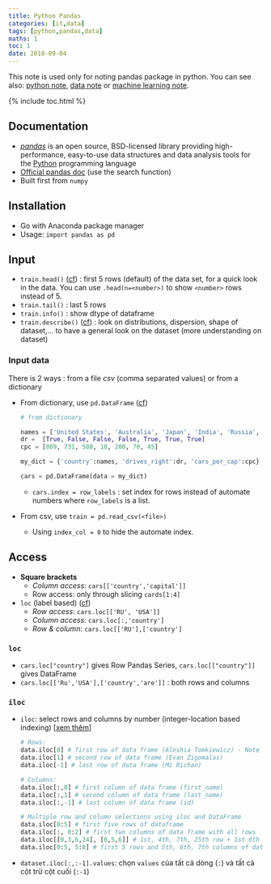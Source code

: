 ```yaml
---
title: Python Pandas
categories: [it,data]
tags: [python,pandas,data]
maths: 1
toc: 1
date: 2018-09-04
---
```


This note is used only for noting pandas package in python. You can see also: [python note]({{site.baseurl}}/tags#python), [data note]({{site.baseurl}}/categories#data) or [machine learning note]({{site.baseurl}}/categories#ml).

{% include toc.html %}

## Documentation

- *[pandas](https://pandas.pydata.org/)* is an open source, BSD-licensed library providing high-performance, easy-to-use data structures and data analysis tools for the [Python](https://www.python.org/) programming language
- [Official pandas doc](http://pandas.pydata.org/pandas-docs/stable/search.html?q=head%28%29&check_keywords=yes&area=default) (use the search function)
- Built first from `numpy`


## Installation

- Go with Anaconda package manager
- Usage: `import pandas as pd`

## Input

- `train.head()` ([cf](https://pandas.pydata.org/pandas-docs/stable/generated/pandas.DataFrame.head.html)) : first 5 rows (default) of the data set, for a quick look in the data. You can use `.head(n=<number>)` to show `<number>` rows instead of 5.
- `train.tail()` : last 5 rows
- `train.info()` : show dtype of dataframe
- `train.describe()` ([cf](https://pandas.pydata.org/pandas-docs/stable/generated/pandas.DataFrame.describe.html)) : look on distributions, dispersion, shape of dataset,... to have a general look on the dataset (more understanding on dataset)

### Input data

There is 2 ways : from a file *csv* (comma separated values) or from a dictionary

- From dictionary, use `pd.DataFrame` ([cf](https://pandas.pydata.org/pandas-docs/stable/generated/pandas.DataFrame.html))

    ~~~ python
    # from dictionary
    
    names = ['United States', 'Australia', 'Japan', 'India', 'Russia', 'Morocco', 'Egypt']
    dr =  [True, False, False, False, True, True, True]
    cpc = [809, 731, 588, 18, 200, 70, 45]
    
    my_dict = {'country':names, 'drives_right':dr, 'cars_per_cap':cpc}
    
    cars = pd.DataFrame(data = my_dict)
    ~~~

    - `cars.index = row_labels` : set index for rows instead of automate numbers where `row_labels` is a list.

- From csv, use `train = pd.read_csv(<file>)`

    - Using `index_col = 0` to hide the automate index.

## Access

- **Square brackets**
  - *Column access*: `cars[['country','capital']]`
  - Row access: only through slicing `cards[1:4]`
- `loc` (label based) ([cf](https://pandas.pydata.org/pandas-docs/stable/generated/pandas.DataFrame.loc.html))
  - *Row access*: `cars.loc[['RU', 'USA']]`
  - *Column access*: `cars.loc[:,'country']`
  - *Row & column*: `cars.loc[['RU'],['country']`

### `loc`

- `cars.loc["country"]` gives Row Pandas Series, `cars.loc[["country"]]` gives DataFrame
- `cars.loc[['Ru','USA'],['country','are']]` : both rows and columns

### `iloc`

- `iloc`: select rows and columns by number (integer-location based indexing) [[xem thêm](https://www.shanelynn.ie/select-pandas-dataframe-rows-and-columns-using-iloc-loc-and-ix/)]

  ~~~ python
  # Rows:
  data.iloc[0] # first row of data frame (Aleshia Tomkiewicz) - Note a Series data type output.
  data.iloc[1] # second row of data frame (Evan Zigomalas)
  data.iloc[-1] # last row of data frame (Mi Richan)
  
  # Columns:
  data.iloc[:,0] # first column of data frame (first_name)
  data.iloc[:,1] # second column of data frame (last_name)
  data.iloc[:,-1] # last column of data frame (id)
  
  # Multiple row and column selections using iloc and DataFrame
  data.iloc[0:5] # first five rows of dataframe
  data.iloc[:, 0:2] # first two columns of data frame with all rows
  data.iloc[[0,3,6,24], [0,5,6]] # 1st, 4th, 7th, 25th row + 1st 6th 7th columns.
  data.iloc[0:5, 5:8] # first 5 rows and 5th, 6th, 7th columns of data frame (county -> phone1).
  ~~~
- `dataset.iloc[:,:-1].values`: chọn `values` của tất cả dòng (`:`) và tất cả cột trừ cột cuối (`:-1`)
